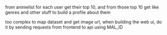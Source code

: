 from animelist for each user get their top 10, and from those top 10 get like genres and other stuff to build a profile about them

too complex to map dataset and get image url, when building the web ui, do it by sending requests from frontend to api using MAL_ID